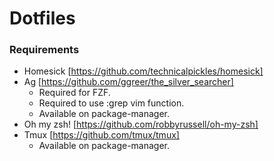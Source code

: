 # Dotfiles

### Requirements

- Homesick [https://github.com/technicalpickles/homesick]
- Ag [https://github.com/ggreer/the_silver_searcher]
  - Required for FZF.
  - Required to use :grep vim function.
  - Available on package-manager.
- Oh my zsh! [https://github.com/robbyrussell/oh-my-zsh]
- Tmux [https://github.com/tmux/tmux]
  - Available on package-manager.
